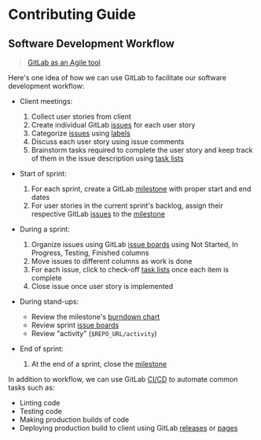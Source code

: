 [milestone]: https://docs.gitlab.com/ee/user/project/milestones/
[issues]: https://docs.gitlab.com/ee/user/project/issues/
[task lists]: https://docs.gitlab.com/ee/user/markdown.html#task-lists
[issue boards]: https://docs.gitlab.com/ee/user/project/issue_board.html
[burndown chart]: https://docs.gitlab.com/ee/user/project/milestones/burndown_charts.html
[CI/CD]: https://docs.gitlab.com/ee/ci/README.html
[labels]: https://docs.gitlab.com/ee/user/project/labels.html
[releases]: https://docs.gitlab.com/ee/user/project/releases/
[pages]: https://docs.gitlab.com/ee/user/project/pages/

# Contributing Guide

## Software Development Workflow

> [GitLab as an Agile tool](https://about.gitlab.com/solutions/agile-delivery/)

Here's one idea of how we can use GitLab to facilitate our software development workflow:

- Client meetings:

  1. Collect user stories from client
  1. Create individual GitLab [issues] for each user story
  1. Categorize [issues] using [labels]
  1. Discuss each user story using issue comments
  1. Brainstorm tasks required to complete the user story and keep track of them in the issue description using [task lists]

- Start of sprint:

  1. For each sprint, create a GitLab [milestone] with proper start and end dates
  1. For user stories in the current sprint's backlog, assign their respective GitLab [issues] to the [milestone]

- During a sprint:

  1. Organize issues using GitLab [issue boards] using Not Started, In Progress, Testing, Finished columns
  1. Move issues to different columns as work is done
  1. For each issue, click to check-off [task lists] once each item is complete
  1. Close issue once user story is implemented

- During stand-ups:

  - Review the milestone's [burndown chart]
  - Review sprint [issue boards]
  - Review "activity" (`$REPO_URL/activity`)

- End of sprint:

  1. At the end of a sprint, close the [milestone]

In addition to workflow, we can use GitLab [CI/CD] to automate common tasks such as:

- Linting code
- Testing code
- Making production builds of code
- Deploying production build to client using GitLab [releases] or [pages]

